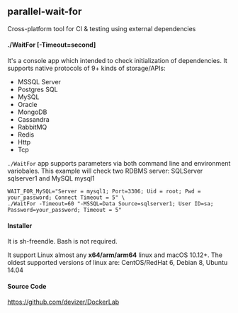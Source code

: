 ## parallel-wait-for
Cross-platform tool for CI &amp; testing using external dependencies

#### ./WaitFor [-Timeout=second]

It's a console app which intended to check initialization of dependencies. It supports native protocols of 9+ kinds of storage/APIs:
* MSSQL Server
* Postgres SQL
* MySQL
* Oracle
* MongoDB
* Cassandra
* RabbitMQ
* Redis
* Http
* Tcp

`./WaitFor` app supports parameters via both command line and environment variobales. 
This example will check two RDBMS server: SQLServer sqlserver1 and MySQL mysql1

```
WAIT_FOR_MySQL="Server = mysql1; Port=3306; Uid = root; Pwd = your_password; Connect Timeout = 5" \
./WaitFor -Timeout=60 "-MSSQL=Data Source=sqlserver1; User ID=sa; Password=your_password; Timeout = 5"
```
#### Installer
It is sh-freendle. Bash is not required.

It support Linux almost any **x64/arm/arm64** linux and macOS 10.12+. The oldest supported versions of linux are: CentOS/RedHat 6, Debian 8, Ubuntu 14.04


#### Source Code
https://github.com/devizer/DockerLab
